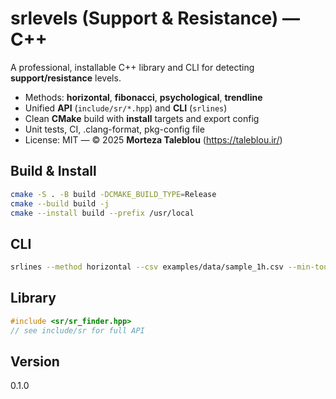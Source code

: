 # srlevels (Support & Resistance) — C++

A professional, installable C++ library and CLI for detecting **support/resistance** levels.

- Methods: **horizontal**, **fibonacci**, **psychological**, **trendline**
- Unified **API** (`include/sr/*.hpp`) and **CLI** (`srlines`)
- Clean **CMake** build with **install** targets and export config
- Unit tests, CI, .clang-format, pkg-config file
- License: MIT — © 2025 **Morteza Taleblou** (<https://taleblou.ir/>)

## Build & Install
```bash
cmake -S . -B build -DCMAKE_BUILD_TYPE=Release
cmake --build build -j
cmake --install build --prefix /usr/local
```

## CLI
```bash
srlines --method horizontal --csv examples/data/sample_1h.csv --min-touches 3 --tolerance 0.01
```

## Library
```cpp
#include <sr/sr_finder.hpp>
// see include/sr for full API
```

## Version
0.1.0
